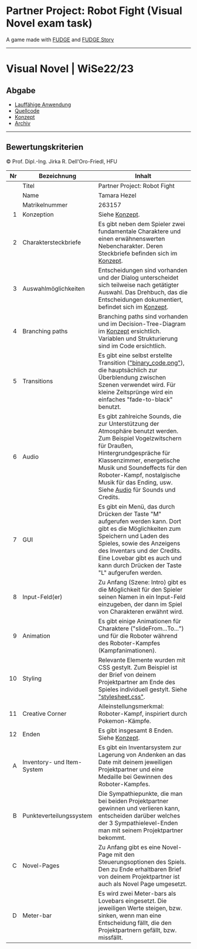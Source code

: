 # Partner Project: Robot Fight (Visual Novel exam task)

A game made with [FUDGE](https://github.com/JirkaDellOro/FUDGE) and [FUDGE Story](https://github.com/JirkaDellOro/FUDGE_Story)
___

# Visual Novel | WiSe22/23

## Abgabe

- [Lauffähige Anwendung](https://tannenmeise.github.io/Partner-Project-Robot-Fight/game.html)
- [Quellcode](https://github.com/Tannenmeise/Partner-Project-Robot-Fight/tree/main/Source)
- [Konzept](https://github.com/Tannenmeise/Partner-Project-Robot-Fight/tree/main/Documents)
- [Archiv](https://github.com/Tannenmeise/Partner-Project-Robot-Fight/tree/main/Archive)
___

## Bewertungskriterien
© Prof. Dipl.-Ing. Jirka R. Dell'Oro-Friedl, HFU  

| Nr | Bezeichnung           | Inhalt |
|---:|-----------------------|------|
|    | Titel                 | Partner Project: Robot Fight |
|    | Name                  | Tamara Hezel |
|    | Matrikelnummer        | 263157 |
|  1 | Konzeption            | Siehe [Konzept](https://github.com/Tannenmeise/Partner-Project-Robot-Fight/tree/main/Documents). |
|  2 | Charaktersteckbriefe  | Es gibt neben dem Spieler zwei fundamentale Charaktere und einen erwähnenswerten Nebencharakter. Deren Steckbriefe befinden sich im [Konzept](https://github.com/Tannenmeise/Partner-Project-Robot-Fight/tree/main/Documents). |
|  3 | Auswahlmöglichkeiten  | Entscheidungen sind vorhanden und der Dialog unterscheidet sich teilweise nach getätigter Auswahl. Das Drehbuch, das die Entscheidungen dokumentiert, befindet sich im [Konzept](https://github.com/Tannenmeise/Partner-Project-Robot-Fight/tree/main/Documents). |
|  4 | Branching paths       | Branching paths sind vorhanden und im Decision-Tree-Diagram im [Konzept](https://github.com/Tannenmeise/Partner-Project-Robot-Fight/tree/main/Documents) ersichtlich. Variablen und Strukturierung sind im Code ersichtlich. |
|  5 | Transitions           | Es gibt eine selbst erstellte Transition (["binary_code.png"](https://github.com/Tannenmeise/Partner-Project-Robot-Fight/blob/main/Assets/Graphics/Transitions/binary_code.png)), die hauptsächlich zur Überblendung zwischen Szenen verwendet wird. Für kleine Zeitsprünge wird ein einfaches "fade-to-black" benutzt. |
|  6 |         Audio         | Es gibt zahlreiche Sounds, die zur Unterstützung der Atmosphäre benutzt werden. Zum Beispiel Vogelzwitschern für Draußen, Hintergrundgespräche für Klassenzimmer, energetische Musik und Soundeffects für den Roboter-Kampf, nostalgische Musik für das Ending, usw. Siehe [Audio](https://github.com/Tannenmeise/Partner-Project-Robot-Fight/tree/main/Assets/Audio) für Sounds und Credits. |
|  7 |         GUI            | Es gibt ein Menü, das durch Drücken der Taste "M" aufgerufen werden kann. Dort gibt es die Möglichkeiten zum Speichern und Laden des Spieles, sowie des Anzeigens des Inventars und der Credits. Eine Lovebar gibt es auch und kann durch Drücken der Taste "L" aufgerufen werden. |
|  8 | Input-Feld(er)         | Zu Anfang (Szene: Intro) gibt es die Möglichkeit für den Spieler seinen Namen in ein Input-Feld einzugeben, der dann im Spiel von Charakteren erwähnt wird. |
| 9 | Animation               | Es gibt einige Animationen für Charaktere ("slideFrom...To...") und für die Roboter während des Roboter-Kampfes (Kampfanimationen). |
| 10 | Styling                | Relevante Elemente wurden mit CSS gestylt. Zum Beispiel ist der Brief von deinem Projektpartner am Ende des Spieles individuell gestylt. Siehe ["stylesheet.css"](https://github.com/Tannenmeise/Partner-Project-Robot-Fight/blob/main/stylesheet.css). |
| 11 | Creative Corner        | Alleinstellungsmerkmal: Roboter-Kampf, inspiriert durch Pokemon-Kämpfe. |
| 12 | Enden                  | Es gibt insgesamt 8 Enden. Siehe [Konzept](https://github.com/Tannenmeise/Partner-Project-Robot-Fight/tree/main/Documents). |
|  A | Inventory- und Item-System | Es gibt ein Inventarsystem zur Lagerung von Andenken an das Date mit deinem jeweiligen Projektpartner und eine Medaille bei Gewinnen des Roboter-Kampfes. |
|  B | Punkteverteilungssystem    | Die Sympathiepunkte, die man bei beiden Projektpartner gewinnen und verlieren kann, entscheiden darüber welches der 3 Sympathielevel-Enden man mit seinem Projektpartner bekommt. |
|  C | Novel-Pages                | Zu Anfang gibt es eine Novel-Page mit den Steuerungsoptionen des Spiels. Den zu Ende erhaltbaren Brief von deinem Projektpartner ist auch als Novel Page umgesetzt. |
|  D | Meter-bar                  | Es wird zwei Meter-bars als Lovebars eingesetzt. Die jeweiligen Werte steigen, bzw. sinken, wenn man eine Entscheidung fällt, die den Projektpartnern gefällt, bzw. missfällt.
